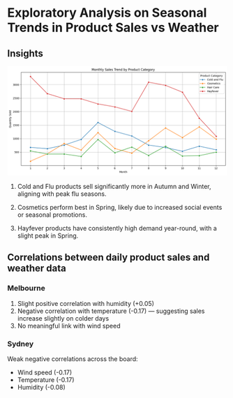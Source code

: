 # Exploratory Analysis on Seasonal Trends in Product Sales vs Weather

## Insights

![Sales by Month](../images/prod_cat_sales_by_month.png)

1. Cold and Flu products sell significantly more in Autumn and Winter, aligning with peak flu seasons.

2. Cosmetics perform best in Spring, likely due to increased social events or seasonal promotions.

3. Hayfever products have consistently high demand year-round, with a slight peak in Spring.

## Correlations between daily product sales and weather data

### Melbourne
1. Slight positive correlation with humidity (+0.05)
2. Negative correlation with temperature (-0.17) — suggesting sales increase slightly on colder days
3. No meaningful link with wind speed

### Sydney
Weak negative correlations across the board:
- Wind speed (-0.17)
- Temperature (-0.17)
- Humidity (-0.08)


